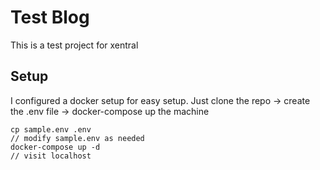 # Test Blog

This is a test project for xentral

## Setup

I configured a docker setup for easy setup. Just clone the repo -> create the .env file -> docker-compose up the machine

```
cp sample.env .env
// modify sample.env as needed
docker-compose up -d
// visit localhost
```